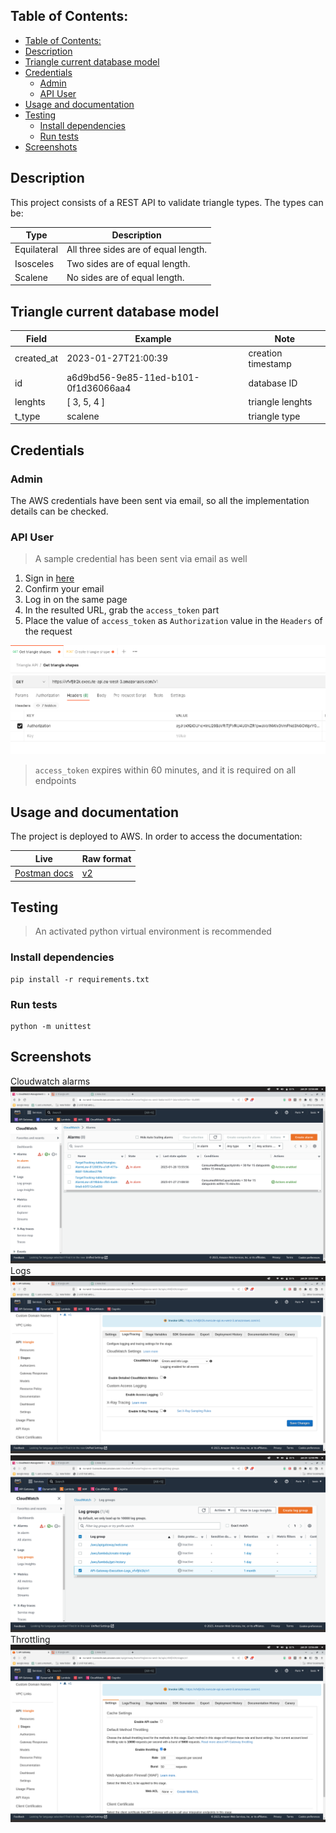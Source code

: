 ## Table of Contents:


- [Table of Contents:](#table-of-contents)
- [Description](#description)
- [Triangle current database model](#triangle-current-database-model)
- [Credentials](#credentials)
  - [Admin](#admin)
  - [API User](#api-user)
- [Usage and documentation](#usage-and-documentation)
- [Testing](#testing)
  - [Install dependencies](#install-dependencies)
  - [Run tests](#run-tests)
- [Screenshots](#screenshots)


## Description
This project consists of a REST API to validate triangle types.
The types can be:

| Type        | Description                          |
| ----------- | ------------------------------------ |
| Equilateral | All three sides are of equal length. |
| Isosceles   | Two sides are of equal length.       |
| Scalene     | No sides are of equal length.        |

## Triangle current database model

|Field|Example|Note|
|--|--|--|
created_at|2023-01-27T21:00:39|creation timestamp|
id|a6d9bd56-9e85-11ed-b101-0f1d36066aa4|database ID|
lenghts|[ 3, 5, 4 ] | triangle lenghts
t_type |scalene | triangle type|
## Credentials

### Admin
The AWS credentials have been sent via email, so all the implementation details can be checked.

### API User
>A sample credential has been sent via email as well
1. Sign in [here](https://triangle-api.auth.eu-west-3.amazoncognito.com/login?client_id=2bflmmtop8r80gvj6e36ru2ahu&response_type=token&scope=aws.cognito.signin.user.admin+email+openid+phone+profile&redirect_uri=https://triangle-callback)
2. Confirm your email
3. Log in on the same page
4. In the resulted URL, grab the  `access_token` part 
5. Place the value of `access_token` as `Authorization` value in the `Headers` of the request
   
![request](img/request.png)

>`access_token` expires within 60 minutes, and it is required on all endpoints

## Usage and documentation

The project is deployed to AWS. In order to access the documentation:

|Live|Raw format|
|--|--|
|[Postman docs](https://documenter.getpostman.com/view/22809238/2s8ZDeUz3r#e2800e17-50f3-4609-b41f-603039dc7340)|[v2](./triangle%20api.postman_collection.json)|


## Testing
>An activated python virtual environment is recommended
### Install dependencies

    pip install -r requirements.txt

### Run tests
    python -m unittest

## Screenshots
Cloudwatch alarms
![alarms](img/alarms.png)
Logs
![logs](img/logs-1.png)
![logs](img/logs-2-retention-time.png)
Throttling
![throttling](img/throttling.png)
